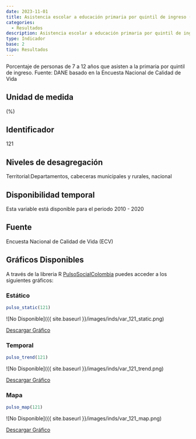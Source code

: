 ```yaml
---
date: 2023-11-01
title: Asistencia escolar a educación primaria por quintil de ingreso (%) - quintil 5 (dpto)
categories:
  - Resultados
description: Asistencia escolar a educación primaria por quintil de ingreso (%) - quintil 5
type: Indicador
base: 2
tipo: Resultados
--- 
```


Porcentaje de personas de 7 a 12 años que asisten a la primaria por quintil de ingreso.
Fuente: DANE basado en la Encuesta Nacional de Calidad de Vida

## Unidad de medida
(%)

## Identificador
121

## Niveles de desagregación
Territorial:Departamentos, cabeceras municipales y rurales, nacional

## Disponibilidad temporal
Esta variable está disponible para el periodo 2010 - 2020

## Fuente
Encuesta Nacional de Calidad de Vida (ECV)

## Gráficos Disponibles

A través de la libreria R [PulsoSocialColombia](https://github.com/pulsosocialcolombia/PulsoSocialColombia) puedes acceder a los siguientes gráficos:

### Estático

``` R
pulso_static(121)
```

![No Disponible]({{ site.baseurl }}/images/inds/var_121_static.png)

<a href='{{ site.baseurl }}/images/inds/var_121_static.png'>Descargar Gráfico</a>

### Temporal

``` R
pulso_trend(121)
```

![No Disponible]({{ site.baseurl }}/images/inds/var_121_trend.png)

<a href='{{ site.baseurl }}/images/inds/var_121_trend.png'>Descargar Gráfico</a>

### Mapa

``` R
pulso_map(121)
```

![No Disponible]({{ site.baseurl }}/images/inds/var_121_map.png)

<a href='{{ site.baseurl }}/images/inds/var_121_map.png'>Descargar Gráfico</a>